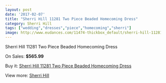 ```yaml
---
layout: post
date: '2017-02-07'
title: "Sherri Hill 11281 Two Piece Beaded Homecoming Dress"
category: Sherri Hill
tags: ["wedding","dresses","piece","homecoming","sherri"]
image: http://www.eudances.com/11474-thickbox_default/sherri-hill-11281-two-piece-beaded-homecoming-dress.jpg
---
```

Sherri Hill 11281 Two Piece Beaded Homecoming Dress

On Sales: **$565.99**
<a href="https://www.eudances.com/en/sherri-hill/3640-sherri-hill-11281-two-piece-beaded-homecoming-dress.html"><amp-img layout="responsive" width="600" height="600" src="//www.eudances.com/11474-thickbox_default/sherri-hill-11281-two-piece-beaded-homecoming-dress.jpg" alt="Sherri Hill 11281 Two Piece Beaded Homecoming Dress 0" /></a>
<a href="https://www.eudances.com/en/sherri-hill/3640-sherri-hill-11281-two-piece-beaded-homecoming-dress.html"><amp-img layout="responsive" width="600" height="600" src="//www.eudances.com/11478-thickbox_default/sherri-hill-11281-two-piece-beaded-homecoming-dress.jpg" alt="Sherri Hill 11281 Two Piece Beaded Homecoming Dress 1" /></a>
<a href="https://www.eudances.com/en/sherri-hill/3640-sherri-hill-11281-two-piece-beaded-homecoming-dress.html"><amp-img layout="responsive" width="600" height="600" src="//www.eudances.com/11477-thickbox_default/sherri-hill-11281-two-piece-beaded-homecoming-dress.jpg" alt="Sherri Hill 11281 Two Piece Beaded Homecoming Dress 2" /></a>
<a href="https://www.eudances.com/en/sherri-hill/3640-sherri-hill-11281-two-piece-beaded-homecoming-dress.html"><amp-img layout="responsive" width="600" height="600" src="//www.eudances.com/11476-thickbox_default/sherri-hill-11281-two-piece-beaded-homecoming-dress.jpg" alt="Sherri Hill 11281 Two Piece Beaded Homecoming Dress 3" /></a>
<a href="https://www.eudances.com/en/sherri-hill/3640-sherri-hill-11281-two-piece-beaded-homecoming-dress.html"><amp-img layout="responsive" width="600" height="600" src="//www.eudances.com/11475-thickbox_default/sherri-hill-11281-two-piece-beaded-homecoming-dress.jpg" alt="Sherri Hill 11281 Two Piece Beaded Homecoming Dress 4" /></a>

Buy it: [Sherri Hill 11281 Two Piece Beaded Homecoming Dress](https://www.eudances.com/en/sherri-hill/3640-sherri-hill-11281-two-piece-beaded-homecoming-dress.html "Sherri Hill 11281 Two Piece Beaded Homecoming Dress")

View more: [Sherri Hill](https://www.eudances.com/en/80-Sherri-Hill "Sherri Hill")